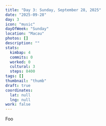 ```yaml
---
title: "Day 3: Sunday, September 28, 2025"
date: "2025-09-28"
day: 3
icon: "music"
dayOfWeek: "Sunday"
location: "Macau"
photos: []
description: ""
stats:
  kimbap: 4
  commits: 0
  worked: 0
  cultural: 3
  steps: 8400
tags: []
thumbnail: "thumb"
draft: true
coordinates:
  lat: null
  lng: null
work: false
---
```

Foo